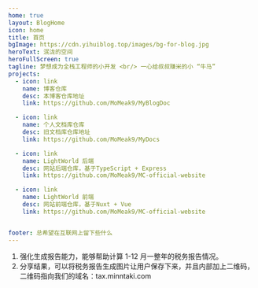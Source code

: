 ```yaml
---
home: true
layout: BlogHome
icon: home
title: 首页
bgImage: https://cdn.yihuiblog.top/images/bg-for-blog.jpg
heroText: 泯泷的空间
heroFullScreen: true
tagline: 梦想成为全栈工程师的小开发 <br/> 一心给叔叔赚米的小 “牛马”
projects:
  - icon: link
    name: 博客仓库
    desc: 本博客仓库地址
    link: https://github.com/MoMeak9/MyBlogDoc

  - icon: link
    name: 个人文档库仓库
    desc: 旧文档库仓库地址
    link: https://github.com/MoMeak9/MyDocs

  - icon: link
    name: LightWorld 后端
    desc: 网站后端仓库，基于TypeScript + Express
    link: https://github.com/MoMeak9/MC-official-website

  - icon: link
    name: LightWorld 前端
    desc: 网站前端仓库，基于Nuxt + Vue
    link: https://github.com/MoMeak9/MC-official-website


footer: 总希望在互联网上留下些什么
---
```

1. 强化生成报告能力，能够帮助计算 1-12 月一整年的税务报告情况。
2. 分享结果，可以将税务报告生成图片让用户保存下来，并且内部加上二维码，二维码指向我们的域名：tax.minntaki.com